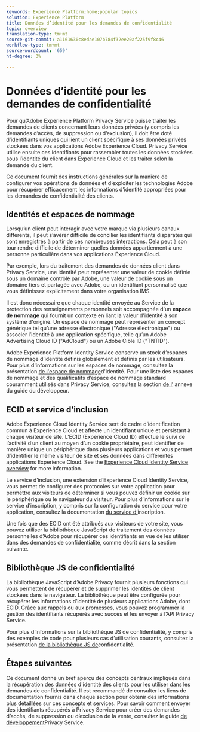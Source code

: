 ```yaml
---
keywords: Experience Platform;home;popular topics
solution: Experience Platform
title: Données d’identité pour les demandes de confidentialité
topic: overview
translation-type: tm+mt
source-git-commit: a1161630c8edae107b784f32ee20af225f9f8c46
workflow-type: tm+mt
source-wordcount: '659'
ht-degree: 3%

---
```



# Données d’identité pour les demandes de confidentialité

Pour qu’Adobe Experience Platform Privacy Service puisse traiter les demandes de clients concernant leurs données privées (y compris les demandes d’accès, de suppression ou d’exclusion), il doit être doté d’identifiants uniques qui lient un client spécifique à ses données privées stockées dans vos applications Adobe Experience Cloud. Privacy Service utilise ensuite ces identifiants pour rassembler toutes les données stockées sous l’identité du client dans Experience Cloud et les traiter selon la demande du client.

Ce document fournit des instructions générales sur la manière de configurer vos opérations de données et d’exploiter les technologies Adobe pour récupérer efficacement les informations d’identité appropriées pour les demandes de confidentialité des clients.

## Identités et espaces de nommage

Lorsqu’un client peut interagir avec votre marque via plusieurs canaux différents, il peut s’avérer difficile de concilier les identifiants disparates qui sont enregistrés à partir de ces nombreuses interactions. Cela peut à son tour rendre difficile de déterminer quelles données appartiennent à une personne particulière dans vos applications Experience Cloud.

Par exemple, lors du traitement des demandes de données client dans Privacy Service, une identité peut représenter une valeur de cookie définie sous un domaine contrôlé par Adobe, une valeur de cookie sous un domaine tiers et partagée avec Adobe, ou un identifiant personnalisé que vous définissez explicitement dans votre organisation IMS.

Il est donc nécessaire que chaque identité envoyée au Service de la protection des renseignements personnels soit accompagnée d&#39;un **espace de nommage** qui fournit un contexte en liant la valeur d&#39;identité à son système d&#39;origine. Un espace de nommage peut représenter un concept générique tel qu’une adresse électronique (&quot;Adresse électronique&quot;) ou associer l’identité à une application spécifique, telle qu’un Adobe Advertising Cloud ID (&quot;AdCloud&quot;) ou un Adobe Cible ID (&quot;TNTID&quot;).

Adobe Experience Platform Identity Service conserve un stock d’espaces de nommage d’identité définis globalement et définis par les utilisateurs. Pour plus d&#39;informations sur les espaces de nommage, consultez la présentation [de l&#39;espace de nommage](../identity-service/namespaces.md)d&#39;identité. Pour une liste des espaces de nommage et des qualificatifs d’espace de nommage standard couramment utilisés dans Privacy Service, consultez la section [de l’](api/appendix.md) annexe du guide du développeur.

## ECID et service d’inclusion

Adobe Experience Cloud Identity Service sert de cadre d’identification commun à Experience Cloud et affecte un identifiant unique et persistant à chaque visiteur de site. L’ECID (Experience Cloud ID) effectue le suivi de l’activité d’un client au moyen d’un cookie propriétaire, peut identifier de manière unique un périphérique dans plusieurs applications et vous permet d’identifier le même visiteur de site et ses données dans différentes applications Experience Cloud. See the [Experience Cloud Identity Service overview](https://docs.adobe.com/content/help/fr-FR/id-service/using/intro/overview.html) for more information.

Le service d’inclusion, une extension d’Experience Cloud Identity Service, vous permet de configurer des protocoles sur votre application pour permettre aux visiteurs de déterminer si vous pouvez définir un cookie sur le périphérique ou le navigateur du visiteur. Pour plus d’informations sur le service d’inscription, y compris sur la configuration du service pour votre application, consultez la documentation [du service d’](https://docs.adobe.com/content/help/fr-FR/id-service/using/implementation/opt-in-service/optin-overview.html)inscription.

Une fois que des ECID ont été attribués aux visiteurs de votre site, vous pouvez utiliser la bibliothèque JavaScript de traitement des données personnelles d’Adobe pour récupérer ces identifiants en vue de les utiliser dans des demandes de confidentialité, comme décrit dans la section suivante.

## Bibliothèque JS de confidentialité

La bibliothèque JavaScript d’Adobe Privacy fournit plusieurs fonctions qui vous permettent de récupérer et de supprimer les identités de client stockées dans le navigateur. La bibliothèque peut être configurée pour récupérer les informations d’identité de plusieurs applications Adobe, dont ECID. Grâce aux rappels ou aux promesses, vous pouvez programmer la gestion des identifiants récupérés avec succès et les envoyer à l’API Privacy Service.

Pour plus d’informations sur la bibliothèque JS de confidentialité, y compris des exemples de code pour plusieurs cas d’utilisation courants, consultez la présentation [de la bibliothèque JS de](js-library.md)confidentialité.

## Étapes suivantes

Ce document donne un bref aperçu des concepts centraux impliqués dans la récupération des données d&#39;identité des clients pour les utiliser dans les demandes de confidentialité. Il est recommandé de consulter les liens de documentation fournis dans chaque section pour obtenir des informations plus détaillées sur ces concepts et services. Pour savoir comment envoyer des identifiants récupérés à Privacy Service pour créer des demandes d’accès, de suppression ou d’exclusion de la vente, consultez le guide [de développement](api/getting-started.md)Privacy Service.